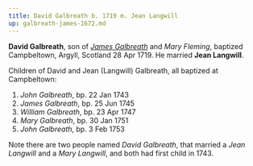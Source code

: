 ```yaml
---
title: David Galbreath b. 1719 m. Jean Langwill
up: galbreath-james-1672.md
---
```


**David Galbreath**, son of [*James Galbreath*](galbreath-james-1672.md) and *Mary Fleming*, baptized Campbeltown, Argyll, Scotland 28 Apr 1719.  He married **Jean Langwill**.

Children of David and Jean (Langwill) Galbreath, all baptized at Campbeltown:

1. *John Galbreath*, bp. 22 Jan 1743
2. *James Galbreath*, bp. 25 Jun 1745
3. *William Galbreath*, bp. 23 Apr 1747
4. *Mary Galbreath*, bp. 30 Jan 1751
5. *John Galbreath*, bp. 3 Feb 1753

Note there are two people named *David Galbreath*, that married a *Jean Langwill* and a *Mary Langwill*, and both had first child in 1743.
